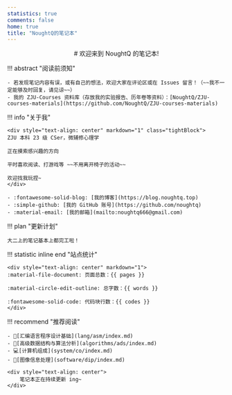 ```yaml
---
statistics: true
comments: false
home: true
title: "NoughtQ的笔记本"
---
```


<div markdown="1" style="text-align: center">
# 欢迎来到 NoughtQ 的笔记本!
</div>

!!! abstract "阅读前须知"

    - 若发现笔记内容有误，或有自己的想法，欢迎大家在评论区或在 Issues 留言！（~~我不一定能够及时回复，请见谅~~）
    - 我的 ZJU-Courses 资料库（存放我的实验报告、历年卷等资料）：[NoughtQ/ZJU-courses-materials](https://github.com/NoughtQ/ZJU-courses-materials)

!!! info "关于我"

    <div style="text-align: center" markdown="1" class="tightBlock">
    ZJU 本科 23 级 CSer，微辅修心理学

    正在摸索感兴趣的方向

    平时喜欢阅读、打游戏等 ~~不用离开椅子的活动~~

    欢迎找我玩捏~
    </div>

    - :fontawesome-solid-blog: [我的博客](https://blog.noughtq.top)
    - :simple-github: [我的 GitHub 账号](https://github.com/noughtq)
    - :material-email: [我的邮箱](mailto:noughtq666@gmail.com)

!!! plan "更新计划"

    大二上的笔记基本上都完工啦！

!!! statistic inline end "站点统计"

    <div style="text-align: center" markdown="1">
    :material-file-document: 页面总数：{{ pages }}

    :material-circle-edit-outline: 总字数：{{ words }}
    
    :fontawesome-solid-code: 代码块行数：{{ codes }}
    </div>

!!! recommend "推荐阅读"

    - 🔡[汇编语言程序设计基础](lang/asm/index.md)
    - 🧮[高级数据结构与算法分析](algorithms/ads/index.md)
    - 💻[计算机组成](system/co/index.md)
    - 💾[图像信息处理](software/dip/index.md)

    <div style="text-align: center">
        笔记本正在持续更新 ing~
    </div>













